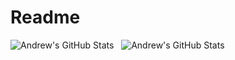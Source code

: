 # Readme
<p>
<img src="https://github-readme-stats.vercel.app/api/pin?username=EverestClimber&show_icons=true&theme=gotham" alt="Andrew's GitHub Stats" />
&nbsp;
<img src="https://github-readme-stats.vercel.app/api/pin/top-langs/?username=EverestClimber&theme=gotham" alt="Andrew's GitHub Stats" />
</p>
